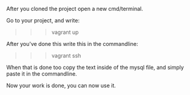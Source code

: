 After you cloned the project open a new cmd/terminal.

Go to your project, and write:
>>> vagrant up

After you've done this write this in the commandline:

>>> vagrant ssh

When that is done too copy the text inside of the mysql file, and simply paste 
it in the commandline.

Now your work is done, you can now use it.